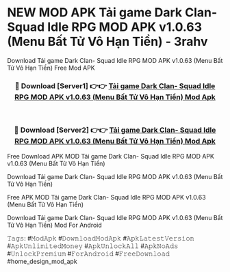 # NEW MOD APK Tải game Dark Clan- Squad Idle RPG MOD APK v1.0.63 (Menu Bất Tử Vô Hạn Tiền) - 3rahv
Download Tải game Dark Clan- Squad Idle RPG MOD APK v1.0.63 (Menu Bất Tử Vô Hạn Tiền) Free Mod APK

<div align="center">
<h3>🔴 Download [Server1] 👉👉 <a href="https://apk-comot.site?title=Tải_game_Dark_Clan-_Squad_Idle_RPG_MOD_APK_v1.0.63_(Menu_Bất_Tử_Vô_Hạn_Tiền)">Tải game Dark Clan- Squad Idle RPG MOD APK v1.0.63 (Menu Bất Tử Vô Hạn Tiền) Mod Apk</a></h3><br>

<h3>🔴 Download [Server2] 👉👉 <a href="https://apk-comot.site?title=Tải_game_Dark_Clan-_Squad_Idle_RPG_MOD_APK_v1.0.63_(Menu_Bất_Tử_Vô_Hạn_Tiền)">Tải game Dark Clan- Squad Idle RPG MOD APK v1.0.63 (Menu Bất Tử Vô Hạn Tiền) Mod Apk</a></h3>
</div>


Free Download APK MOD Tải game Dark Clan- Squad Idle RPG MOD APK v1.0.63 (Menu Bất Tử Vô Hạn Tiền)

Download Tải game Dark Clan- Squad Idle RPG MOD APK v1.0.63 (Menu Bất Tử Vô Hạn Tiền) 

Free APK MOD Tải game Dark Clan- Squad Idle RPG MOD APK v1.0.63 (Menu Bất Tử Vô Hạn Tiền) 

Download Tải game Dark Clan- Squad Idle RPG MOD APK v1.0.63 (Menu Bất Tử Vô Hạn Tiền) Mod For Android

𝚃𝚊𝚐𝚜: #𝙼𝚘𝚍𝙰𝚙𝚔 #𝙳𝚘𝚠𝚗𝚕𝚘𝚊𝚍𝙼𝚘𝚍𝙰𝚙𝚔 #𝙰𝚙𝚔𝙻𝚊𝚝𝚎𝚜𝚝𝚅𝚎𝚛𝚜𝚒𝚘𝚗 #𝙰𝚙𝚔𝚄𝚗𝚕𝚒𝚖𝚒𝚝𝚎𝚍𝙼𝚘𝚗𝚎𝚢 #𝙰𝚙𝚔𝚄𝚗𝚕𝚘𝚌𝚔𝙰𝚕𝚕 #𝙰𝚙𝚔𝙽𝚘𝙰𝚍𝚜 #𝚄𝚗𝚕𝚘𝚌𝚔𝙿𝚛𝚎𝚖𝚒𝚞𝚖 #𝙵𝚘𝚛𝙰𝚗𝚍𝚛𝚘𝚒𝚍 #𝙵𝚛𝚎𝚎𝙳𝚘𝚠𝚗𝚕𝚘𝚊𝚍 #home_design_mod_apk